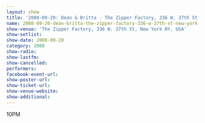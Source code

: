 ```yaml
---
layout: show
title: '2008-09-20: Dean & Britta - The Zipper Factory, 336 W. 37th St, New York NY, USA'
name: 2008-09-20-dean-britta-the-zipper-factory-336-w-37th-st-new-york-ny-usa
show-venue: 'The Zipper Factory, 336 W. 37th St, New York NY, USA'
show-setlist: 
show-date: 2008-09-20
category: 2008
show-radio: 
show-lastfm: 
show-cancelled: 
performers: 
facebook-event-url: 
show-poster-url: 
show-ticket-url: 
show-venue-website: 
show-additional: 
---
```


10PM
